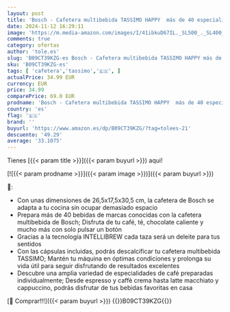 ```yaml
---
layout: post
title: 'Bosch - Cafetera multibebida TASSIMO HAPPY  más de 40 especialidades  OneTouch  servicio individual  tamaño compacto  INTELLIBREW  negro  TAS1002N'
date: 2024-11-12 16:29:11
image: 'https://m.media-amazon.com/images/I/41ibkuD67IL._SL500_._SL400_.jpg'
comments: true
category: ofertas
author: 'tole.es'
slug: 'B09CT39KZG-es Bosch - Cafetera multibebida TASSIMO HAPPY más de 40...'
sku: 'B09CT39KZG-es'
tags: [ 'cafetera','tassimo','🇪🇸', ]
actualPrice: 34.99 EUR
currency: EUR
price: 34.99
comparePrice: 69.0 EUR
prodname: 'Bosch - Cafetera multibebida TASSIMO HAPPY  más de 40 especialidades  OneTouch  servicio individual  tamaño compacto  INTELLIBREW  negro  TAS1002N'
country: 'es'
flag: '🇪🇸'
brand: ''
buyurl: 'https://www.amazon.es/dp/B09CT39KZG/?tag=tolees-21'
descuento: '49.29'
average: '33.1075'
---
```


Tienes [{{< param title >}}]({{< param buyurl >}}) aqui!

[![{{< param prodname >}}]({{< param image >}})]({{< param buyurl >}})

🔎:

- Con unas dimensiones de 26,5x17,5x30,5 cm, la cafetera de Bosch se adapta a tu cocina sin ocupar demasiado espacio
- Prepara más de 40 bebidas de marcas conocidas con la cafetera multibebida de Bosch; Disfruta de tu café, té, chocolate caliente y mucho más con solo pulsar un botón
- Gracias a la tecnología INTELLIBREW cada taza será un deleite para tus sentidos
- Con las cápsulas incluidas, podrás descalcificar tu cafetera multibebida TASSIMO; Mantén tu máquina en óptimas condiciones y prolonga su vida útil para seguir disfrutando de resultados excelentes
- Descubre una amplia variedad de especialidades de café preparadas individualmente; Desde espresso y caffè crema hasta latte macchiato y cappuccino, podrás disfrutar de tus bebidas favoritas en casa

[🛒 Comprar!!!]({{< param buyurl >}})
{{<world>}}B09CT39KZG{{</world>}}
